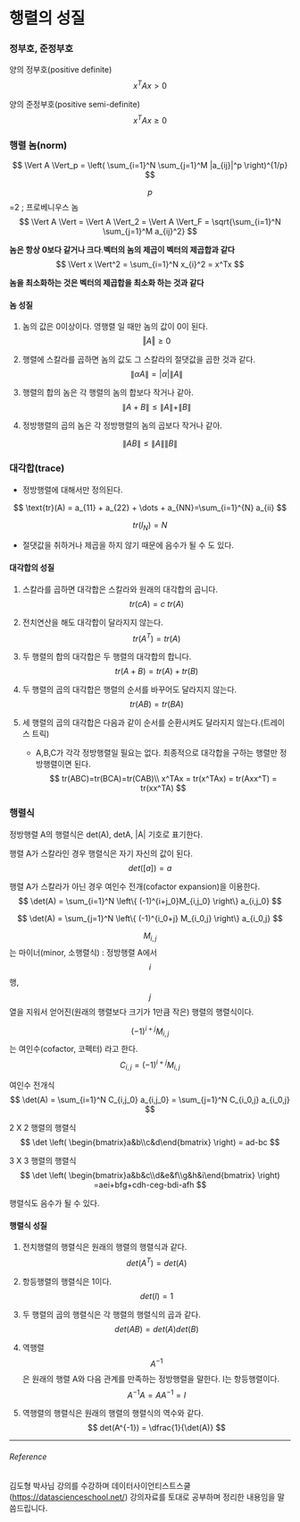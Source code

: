 <script> MathJax.Hub.Queue(["Typeset",MathJax.Hub]); </script>

# 행렬의 성질

### 정부호, 준정부호

양의 정부호(positive definite)
$$
x^TAx > 0
$$

양의 준정부호(positive semi-definite)
$$
x^TAx \geq 0
$$

### 행렬 놈(norm)

$$
\Vert A \Vert_p = \left( \sum_{i=1}^N \sum_{j=1}^M |a_{ij}|^p \right)^{1/p}  
$$

$$p$$=2 ; 프로베니우스 놈
$$
\Vert A \Vert = \Vert A \Vert_2 = \Vert A \Vert_F = \sqrt{\sum_{i=1}^N \sum_{j=1}^M a_{ij}^2}
$$

**놈은 항상 0보다 같거나 크다**.**벡터의 놈의 제곱이 벡터의 제곱합과 같다**
$$
\Vert x \Vert^2 = \sum_{i=1}^N x_{i}^2 = x^Tx
$$

**놈을 최소화하는 것은 벡터의 제곱합을 최소화 하는 것과 같다**

#### 놈 성질

1. 놈의 값은 0이상이다. 영행렬 일 때만 놈의 값이 0이 된다.
   $$
   \Vert A \Vert \geq 0
   $$

2. 행렬에 스칼라를 곱하면 놈의 값도 그 스칼라의 절댓값을 곱한 것과 같다.
   $$
   \|\alpha A\|=|\alpha| \|A\|
   $$

3. 행렬의 합의 놈은 각 행렬의 놈의 합보다 작거나 같아.
   $$
   \|A+B\| \le \|A\|+\|B\|
   $$

4. 정방행렬의 곱의 놈은 각 정방행렬의 놈의 곱보다 작거나 같아.

$$
\|AB\| \le \|A\|\|B\|
$$

### 대각합(trace)

- 정방행렬에 대해서만 정의된다. 

$$
\text{tr}(A) = a_{11} + a_{22} + \dots + a_{NN}=\sum_{i=1}^{N} a_{ii}
$$

$$
tr(I_N) = N
$$

- 절댓값을 취하거나 제곱을 하지 않기 때문에 음수가 될 수 도 있다.

#### 대각합의 성질

1. 스칼라를 곱하면 대각합은 스칼라와 원래의 대각합의 곱니다.
$$
tr(cA)=c\ tr(A)
$$

2. 전치연산을 해도 대각합이 달라지지 않는다.
$$
tr(A^T) = tr(A)
$$

3. 두 행렬의 합의 대각합은 두 행렬의 대각합의 합니다.
$$
tr(A+B)=tr(A)+tr(B)
$$

4. 두 행렬의 곱의 대각합은 행렬의 순서를 바꾸어도 달라지지 않는다.
$$
tr(AB) = tr(BA)
$$

5. 세 행렬의 곱의 대각합은 다음과 같이 순서를 순환시켜도 달라지지 않는다.(트레이스 트릭)
   - A,B,C가 각각 정방행렬일 필요는 없다. 최종적으로 대각합을 구하는 행렬만 정방행렬이면 된다.
$$
tr(ABC)=tr(BCA)=tr(CAB)\\
x^TAx = tr(x^TAx) = tr(Axx^T) = tr(xx^TA)
$$

### 행렬식

정방행렬 A의 행렬식은 det(A), detA, |A| 기호로 표기한다. 

행렬 A가 스칼라인 경우 행렬식은 자기 자신의 값이 된다.
$$
det([a]) = a
$$

행렬 A가 스칼라가 아닌 경우 여인수 전개(cofactor expansion)을 이용한다. 
$$
\det(A) = \sum_{i=1}^N \left\{ (-1)^{i+j_0}M_{i,j_0} \right\} a_{i,j_0} 
$$

$$
\det(A) = \sum_{j=1}^N \left\{ (-1)^{i_0+j} M_{i_0,j} \right\} a_{i_0,j} 
$$

$$M_{i,j}$$ 는 마이너(minor, 소행렬식) : 정방행렬 A에서 $$i$$ 행, $$j$$ 열을 지워서 얻어진(원래의 행렬보다 크기가 1만큼 작은) 행렬의 행렬식이다. 

$$(-1)^{i+j}M_{i,j}$$ 는 여인수(cofactor, 코펙터) 라고 한다. 
$$
C_{i,j} = (-1)^{i+j}M_{i,j}
$$

여인수 전개식
$$
\det(A) = \sum_{i=1}^N C_{i,j_0} a_{i,j_0}  =  \sum_{j=1}^N C_{i_0,j} a_{i_0,j}
$$

2 X 2 행렬의 행렬식
$$
\det \left( \begin{bmatrix}a&b\\c&d\end{bmatrix} \right) = ad-bc
$$

3 X 3 행렬의 행렬식
$$
\det \left( \begin{bmatrix}a&b&c\\d&e&f\\g&h&i\end{bmatrix} \right) =aei+bfg+cdh-ceg-bdi-afh
$$

행렬식도 음수가 될 수 있다.

#### 행렬식 성질

1. 전치행렬의 행렬식은 원래의 행렬의 행렬식과 같다.
$$
det(A^T) = det(A)
$$

2. 항등행렬의 행렬식은 1이다.
$$
det(I) = 1
$$

3. 두 행렬의 곱의 행렬식은 각 행렬의 행렬식의 곱과 같다.
$$
det(AB) = det(A)det(B)
$$

4. 역행렬 $$A^{-1}$$ 은 원래의 행렬 A와 다음 관계를 만족하는 정방행렬을 말한다. I는 항등행렬이다.
$$
A^{-1}A = AA^{-1} = I
$$

5. 역행렬의 행렬식은 원래의 행렬의 행렬식의 역수와 같다.
$$
det(A^{-1}) =  \dfrac{1}{\det(A)}  
$$


___________________________________
###### Reference
김도형 박사님 강의를 수강하며 데이터사이언티스트스쿨(https://datascienceschool.net/) 강의자료를 토대로 공부하며 정리한 내용임을 말씀드립니다. 